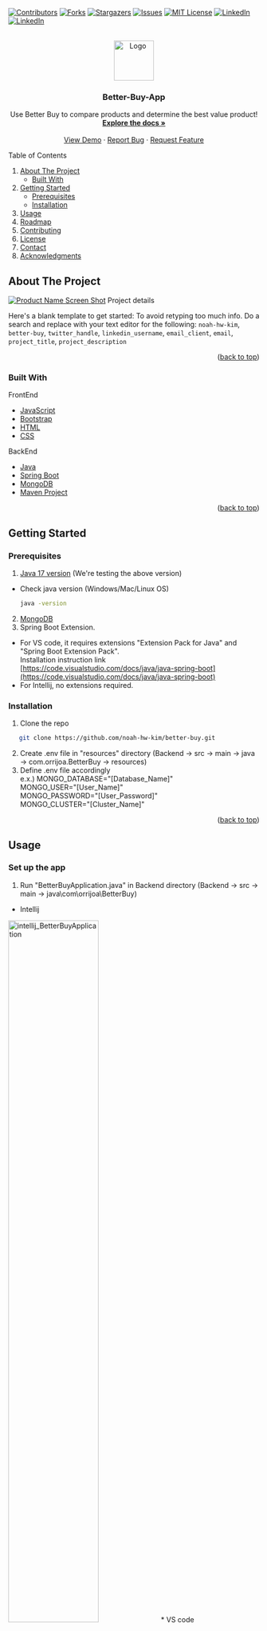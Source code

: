 <!-- Improved compatibility of back to top link: See: https://github.com/othneildrew/Best-README-Template/pull/73 -->
<a name="readme-top"></a>
<!--
*** Thanks for checking out the Best-README-Template. If you have a suggestion
*** that would make this better, please fork the repo and create a pull request
*** or simply open an issue with the tag "enhancement".




<!-- PROJECT SHIELDS -->
<!--
*** I'm using markdown "reference style" links for readability.
*** Reference links are enclosed in brackets [ ] instead of parentheses ( ).
*** See the bottom of this document for the declaration of the reference variables
*** for contributors-url, forks-url, etc. This is an optional, concise syntax you may use.
*** https://www.markdownguide.org/basic-syntax/#reference-style-links
-->
[![Contributors][contributors-shield]][contributors-url]
[![Forks][forks-shield]][forks-url]
[![Stargazers][stars-shield]][stars-url]
[![Issues][issues-shield]][issues-url]
[![MIT License][license-shield]][license-url]
[![LinkedIn][linkedin-shield]][linkedin1-url]
[![LinkedIn][linkedin-shield]][linkedin2-url]



<!-- PROJECT LOGO -->
<br />
<div align="center">
  <a href="https://github.com/noah-hw-kim/better-buy">
    <img src="images/logo.png" alt="Logo" width="80" height="80">
  </a>

<h3 align="center">Better-Buy-App</h3>

  <p align="center">
    Use Better Buy to compare products and determine the best value product!
    <br />
    <a href="https://github.com/noah-hw-kim/better-buy"><strong>Explore the docs »</strong></a>
    <br />
    <br />
    <a href="https://github.com/noah-hw-kim/better-buy">View Demo</a>
    ·
    <a href="https://github.com/noah-hw-kim/better-buy/issues">Report Bug</a>
    ·
    <a href="https://github.com/noah-hw-kim/better-buy/issues">Request Feature</a>
  </p>
</div>



<!-- TABLE OF CONTENTS -->

<summary>Table of Contents</summary>
<ol>
  <li>
    <a href="#about-the-project">About The Project</a>
    <ul>
      <li><a href="#built-with">Built With</a></li>
    </ul>
  </li>
  <li>
    <a href="#getting-started">Getting Started</a>
    <ul>
      <li><a href="#prerequisites">Prerequisites</a></li>
      <li><a href="#installation">Installation</a></li>
    </ul>
  </li>
  <li><a href="#usage">Usage</a></li>
  <li><a href="#roadmap">Roadmap</a></li>
  <li><a href="#contributing">Contributing</a></li>
  <li><a href="#license">License</a></li>
  <li><a href="#contact">Contact</a></li>
  <li><a href="#acknowledgments">Acknowledgments</a></li>
</ol>




<!-- ABOUT THE PROJECT -->
## About The Project

[![Product Name Screen Shot][product-screenshot]](https://example.com)
Project details

Here's a blank template to get started: To avoid retyping too much info. Do a search and replace with your text editor for the following: `noah-hw-kim`, `better-buy`, `twitter_handle`, `linkedin_username`, `email_client`, `email`, `project_title`, `project_description`

<p align="right">(<a href="#readme-top">back to top</a>)</p>

### Built With
FrontEnd
<ul>
  <li><a href="#Javascript-url">JavaScript</a></li>
  <li><a href="#built-with">Bootstrap</a></li>
  <li><a href="#built-with">HTML</a></li>
  <li><a href="#built-with">CSS</a></li>
</ul>

BackEnd
<ul>
  <li><a href="#built-with">Java</a></li>
  <li><a href="#built-with">Spring Boot</a></li>
  <li><a href="#built-with">MongoDB</a></li>
  <li><a href="#built-with">Maven Project</a></li>
</ul>

<p align="right">(<a href="#readme-top">back to top</a>)</p>


<!-- GETTING STARTED -->
## Getting Started

### Prerequisites
1. <a href="https://www.oracle.com/java/technologies/javase/jdk17-archive-downloads.html">Java 17 version</a> (We're testing the above version) 
* Check java version (Windows/Mac/Linux OS)
  ```sh
  java -version
  ```
  
2. <a href="https://www.mongodb.com/docs/atlas/getting-started/">MongoDB</a>
3. Spring Boot Extension.
* For VS code, it requires extensions "Extension Pack for Java" and "Spring Boot Extension Pack". <br>
Installation instruction link [https://code.visualstudio.com/docs/java/java-spring-boot](https://code.visualstudio.com/docs/java/java-spring-boot)
* For Intellij, no extensions required.

### Installation
1. Clone the repo
```sh
   git clone https://github.com/noah-hw-kim/better-buy.git
   ```

2. Create .env file in "resources" directory (Backend -> src -> main -> java -> com.orrijoa.BetterBuy -> resources)
3. Define .env file accordingly <br>
e.x.) MONGO_DATABASE="[Database_Name]" <br>
MONGO_USER="[User_Name]" <br>
MONGO_PASSWORD="[User_Password]" <br>
MONGO_CLUSTER="[Cluster_Name]"

<!-- 
1. Get a free API Key at [https://example.com](https://example.com)
2. Clone the repo
   ```sh
   git clone https://github.com/noah-hw-kim/better-buy.git
   ```
3. Install NPM packages
   ```sh
   npm install
   ```
4. Enter your API in `config.js`
   ```js
   const API_KEY = 'ENTER YOUR API';
   ``` -->

<p align="right">(<a href="#readme-top">back to top</a>)</p>



<!-- USAGE EXAMPLES -->
## Usage

### Set up the app
1. Run "BetterBuyApplication.java" in Backend directory (Backend -> src -> main -> java\com\orrijoa\BetterBuy)
* Intellij
<img src="https://github.com/noah-hw-kim/better-buy/blob/main/Image/" alt="intellij_BetterBuyApplication" width="60%" height="60%">
* VS code
<img src="https://github.com/noah-hw-kim/better-buy/blob/main/Image/" alt="vscode_BetterBuyApplication" width="60%" height="60%">

2. Run live server "main.html" in Frontend directory
<img src="https://github.com/noah-hw-kim/better-buy/blob/main/Image/" alt="vscode_main_html" width="60%" height="60%">

3. Main Page
<img src="https://github.com/noah-hw-kim/better-buy/blob/main/Image/BetterBuy_MainPage.png" alt="main" width="60%" height="60%">

### Compare items
1. Fill out a list of items' info in main page (Required - Name, Price, Amount, Unity Type, and Unit | Optional - Brand, Store, and Category)
2. Click compare button
<img src="https://github.com/noah-hw-kim/better-buy/blob/main/Image/BetterBuy_Item_Compare.png" alt="main" width="60%" height="60%">

3. Compare result displayed
<img src="https://github.com/noah-hw-kim/better-buy/blob/main/Image/BetterBuy_Item_Compare_Result.png" alt="main" width="60%" height="60%">

### Search items
1. Enter keyword (name, brand, stroe, or category) in the search box next to "Searchy History"
2. Click search icon
<img src="https://github.com/noah-hw-kim/better-buy/blob/main/Image/BetterBuy_Item_Compare.png" alt="main" width="60%" height="60%">

3. Search result displayed
<img src="https://github.com/noah-hw-kim/better-buy/blob/main/Image/BetterBuy_Item_Compare_Result.png" alt="main" width="60%" height="60%">


<!-- Use this space to show useful examples of how a project can be used. Additional screenshots, code examples and demos work well in this space. You may also link to more resources.

_For more examples, please refer to the [Documentation](https://example.com)_ -->

<p align="right">(<a href="#readme-top">back to top</a>)</p>



<!-- ROADMAP -->
## Roadmap

- [ ] Available search box to search with non-exact match
- [ ] Available user to select the unit system in between imperial or metric and update the base unit accordingly 
- [ ] Change the base unit according to the categories
    - e.x.) current base unit for mass = oz -> Meat, Fish and Seafood base unit for mass = lb
- [ ] Launch App version  

See the [open issues](https://github.com/noah-hw-kim/better-buy/issues) for a full list of proposed features (and known issues).

<p align="right">(<a href="#readme-top">back to top</a>)</p>



<!-- CONTRIBUTING -->
## Contributing

Contributions are what make the open source community such an amazing place to learn, inspire, and create. Any contributions you make are **greatly appreciated**.

If you have a suggestion that would make this better, please fork the repo and create a pull request. You can also simply open an issue with the tag "enhancement".
Don't forget to give the project a star! Thanks again!

1. Fork the Project
2. Create your Feature Branch (`git checkout -b feature/AmazingFeature`)
3. Commit your Changes (`git commit -m 'Add some AmazingFeature'`)
4. Push to the Branch (`git push origin feature/AmazingFeature`)
5. Open a Pull Request

<p align="right">(<a href="#readme-top">back to top</a>)</p>



<!-- LICENSE -->
## License

Distributed under the APACHE-2.0 License. See `LICENSE.md` for more information.

<p align="right">(<a href="#readme-top">back to top</a>)</p>



<!-- CONTACT -->
## Contact

Noah(Hyeonwoo) Kim - [@twitter_handle](https://twitter.com/twitter_handle) - noah.hw.kim@gmail.com
Lanny Ngo - lannyngo@gmail.com

Project Link: [https://github.com/noah-hw-kim/better-buy](https://github.com/noah-hw-kim/better-buy)

<p align="right">(<a href="#readme-top">back to top</a>)</p>



<!-- ACKNOWLEDGMENTS -->
## Acknowledgments

* QUDT Libraries - [https://github.com/qudt/qudt-public-repo](https://github.com/qudt/qudt-public-repo)

<p align="right">(<a href="#readme-top">back to top</a>)</p>



<!-- MARKDOWN LINKS & IMAGES -->
<!-- https://www.markdownguide.org/basic-syntax/#reference-style-links -->
[contributors-shield]: https://img.shields.io/github/contributors/noah-hw-kim/better-buy.svg?style=for-the-badge
[contributors-url]: https://github.com/noah-hw-kim/better-buy/graphs/contributors
[forks-shield]: https://img.shields.io/github/forks/noah-hw-kim/better-buy.svg?style=for-the-badge
[forks-url]: https://github.com/noah-hw-kim/better-buy/network/members
[stars-shield]: https://img.shields.io/github/stars/noah-hw-kim/better-buy.svg?style=for-the-badge
[stars-url]: https://github.com/noah-hw-kim/better-buy/stargazers
[issues-shield]: https://img.shields.io/github/issues/noah-hw-kim/better-buy.svg?style=for-the-badge
[issues-url]: https://github.com/noah-hw-kim/better-buy/issues
[license-shield]: https://img.shields.io/github/license/noah-hw-kim/better-buy.svg?style=for-the-badge
[license-url]: https://github.com/noah-hw-kim/better-buy/blob/master/LICENSE.txt
[linkedin-shield]: https://img.shields.io/badge/-LinkedIn-black.svg?style=for-the-badge&logo=linkedin&colorB=555
[linkedin1-url]: https://linkedin.com/in/noah-hw-kim/
[linkedin2-url]: https://linkedin.com/in/ngolanny/
[product-screenshot]: images/screenshot.png
[Javascript-url]: https://developer.mozilla.org/en-US/docs/Web/JavaScript
[Bootstrap-url]: https://getbootstrap.com
[HTML-url]: https://developer.mozilla.org/en-US/docs/Web/HTML
[CSS-url]: https://developer.mozilla.org/en-US/docs/Web/CSS
[Java-url]: https://www.java.com/en/
[SpringBoot-url]: https://spring.io/
[MongoDB-url]: https://www.mongodb.com/
[Maven-url]: https://maven.apache.org/

